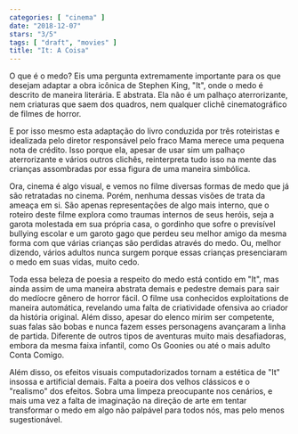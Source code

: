 ```yaml
---
categories: [ "cinema" ]
date: "2018-12-07"
stars: "3/5"
tags: [ "draft", "movies" ]
title: "It: A Coisa"
---
```

O que é o medo? Eis uma pergunta extremamente importante para os que
desejam adaptar a obra icônica de Stephen King, "It", onde o medo é
descrito de maneira literária. E abstrata. Ela não é um palhaço
aterrorizante, nem criaturas que saem dos quadros, nem qualquer clichê
cinematográfico de filmes de horror.

E por isso mesmo esta adaptação do livro conduzida por três roteiristas
e idealizada pelo diretor responsável pelo fraco Mama merece uma
pequena nota de crédito. Isso porque ela, apesar de usar sim um palhaço
aterrorizante e vários outros clichês, reinterpreta tudo isso na mente
das crianças assombradas por essa figura de uma maneira simbólica.

Ora, cinema é algo visual, e vemos no filme diversas formas de medo que
já são retratadas no cinema. Porém, nenhuma dessas visões de trata
da ameaça em si. São apenas representações de algo mais interno,
que o roteiro deste filme explora como traumas internos de seus heróis,
seja a garota molestada em sua própria casa, o gordinho que sofre o
previsível bullying escolar e um garoto gago que perdeu seu melhor
amigo da mesma forma com que várias crianças são perdidas através
do medo. Ou, melhor dizendo, vários adultos nunca surgem porque essas
crianças presenciaram o medo em suas vidas, muito cedo.

Toda essa beleza de poesia a respeito do medo está contido em "It", mas
ainda assim de uma maneira abstrata demais e pedestre demais para sair do
medíocre gênero de horror fácil. O filme usa conhecidos exploitations
de maneira automática, revelando uma falta de criatividade ofensiva
ao criador da história original. Além disso, apesar do elenco mirim
ser competente, suas falas são bobas e nunca fazem esses personagens
avançaram a linha de partida. Diferente de outros tipos de aventuras
muito mais desafiadoras, embora da mesma faixa infantil, como Os Goonies
ou até o mais adulto Conta Comigo.

Além disso, os efeitos visuais computadorizados tornam a estética de
"It" insossa e artificial demais. Falta a poeira dos velhos clássicos e
o "realismo" dos efeitos. Sobra uma limpeza preocupante nos cenários,
e mais uma vez a falta de imaginação na direção de arte em tentar
transformar o medo em algo não palpável para todos nós, mas pelo
menos sugestionável.
